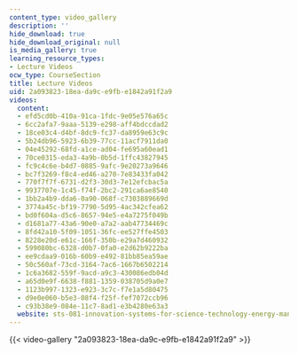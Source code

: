 ```yaml
---
content_type: video_gallery
description: ''
hide_download: true
hide_download_original: null
is_media_gallery: true
learning_resource_types:
- Lecture Videos
ocw_type: CourseSection
title: Lecture Videos
uid: 2a093823-18ea-da9c-e9fb-e1842a91f2a9
videos:
  content:
  - efd5cd0b-410a-91ca-1fdc-9e05e576a65c
  - 6cc2afa7-9aaa-5139-e298-aff4bdccdad2
  - 18ce03c4-d4bf-8dc9-fc37-da8959e63c9c
  - 5b24db96-5923-6b39-77cc-11acf7911da0
  - 04e45292-68fd-a1ce-ad04-fe695a60ead1
  - 70ce0315-eda3-4a9b-0b5d-1ffc43827945
  - fc9c4c6e-b4d7-0885-9afc-9e20273a9646
  - bc7f3269-f8c4-ed46-a270-7e83433fa042
  - 770f7f7f-6731-d2f3-30d3-7e12efcbac5a
  - 9937707e-1c45-f74f-2bc2-291ca6ae8540
  - 1bb2a4b9-dda6-0a90-068f-c7303889669d
  - 3774a45c-bf19-7790-5d95-4ac342cfea62
  - bd0f604a-d5c6-8657-94e5-e4a7275f049b
  - d1681a77-43a6-90e0-a7a2-aab47734469c
  - 8fd42a10-5f09-1051-36fc-ee527ffe4503
  - 8228e20d-e61c-166f-350b-e29a7d460932
  - 599080bc-6328-d0b7-0fa0-e2d62b9222ba
  - ee9cdaa9-016b-60b9-e492-81bb85ea59ae
  - 50c560af-73cd-3164-7ac6-1667b6502214
  - 1c6a3682-559f-9acd-a9c3-430086edb04d
  - a65d0e9f-6638-f881-1359-038705d9a0e7
  - 1123b997-1323-e923-3c7c-f7e1a5d80475
  - d9e0e060-b5e3-08f4-f25f-fef7072ccb96
  - c93b38e9-084e-11c7-8ad1-e3b4280e63a3
  website: sts-081-innovation-systems-for-science-technology-energy-manufacturing-and-health-spring-2017
---
```



{{< video-gallery "2a093823-18ea-da9c-e9fb-e1842a91f2a9" >}}

